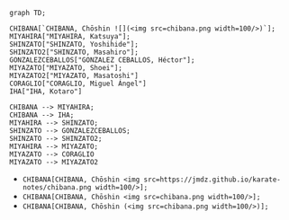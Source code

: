 ```mermaid
graph TD;

CHIBANA[`CHIBANA, Chōshin ![](<img src=chibana.png width=100/>)`];
MIYAHIRA["MIYAHIRA, Katsuya"];
SHINZATO["SHINZATO, Yoshihide"];
SHINZATO2["SHINZATO, Masahiro"];
GONZALEZCEBALLOS["GONZALEZ CEBALLOS, Héctor"];
MIYAZATO["MIYAZATO, Shoei"];
MIYAZATO2["MIYAZATO, Masatoshi"]
CORAGLIO["CORAGLIO, Miguel Ángel"]
IHA["IHA, Kotaro"]

CHIBANA --> MIYAHIRA;
CHIBANA --> IHA;
MIYAHIRA --> SHINZATO;
SHINZATO --> GONZALEZCEBALLOS;
SHINZATO --> SHINZATO2;
MIYAHIRA --> MIYAZATO;
MIYAZATO --> CORAGLIO
MIYAZATO --> MIYAZATO2
```


* `CHIBANA[CHIBANA, Chōshin <img src=https://jmdz.github.io/karate-notes/chibana.png width=100/>];`
* `CHIBANA[CHIBANA, Chōshin <img src=chibana.png width=100/>];`
* `CHIBANA[CHIBANA, Chōshin (<img src=chibana.png width=100/>)];`

